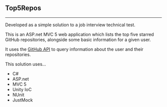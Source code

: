 
Top5Repos
---------
----------
Developed as a simple solution to a job interview technical test.

This is an ASP.net MVC 5 web application which lists the top five starred GitHub repositories, alongside some basic information for a given user.

It uses the [GitHub API](https://api.github.com) to query information about the user and their repositories.

This solution uses...

- C#
- ASP.net
- MVC 5
- Unity IoC
- NUnit
- JustMock

